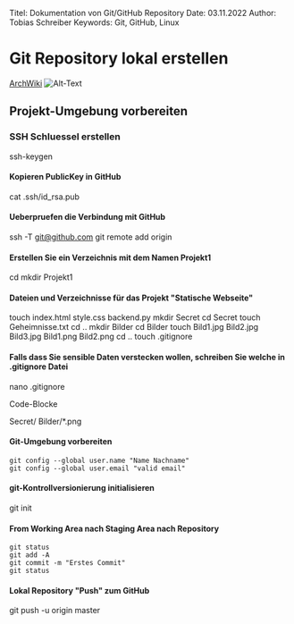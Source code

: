 Titel:        Dokumentation von Git/GitHub Repository
Date:        03.11.2022
Author:        Tobias Schreiber
Keywords:   Git, GitHub, Linux


# Git Repository lokal erstellen
[ArchWiki](https://wiki.archlinux.org "ArchWiki")
![Alt-Text](Bilder/Archlinux.jpg)



## Projekt-Umgebung vorbereiten
### SSH Schluessel erstellen



   ssh-keygen



#### Kopieren PublicKey in GitHub



   cat .ssh/id_rsa.pub
    
#### Ueberpruefen die Verbindung mit GitHub



ssh -T git@github.com
git remote add origin



#### Erstellen Sie ein Verzeichnis mit dem Namen Projekt1



   cd
    mkdir Projekt1
    
#### Dateien und Verzeichnisse für das Projekt "Statische Webseite"



   touch index.html style.css backend.py
    mkdir Secret
    cd Secret
    touch Geheimnisse.txt
    cd ..
    mkdir Bilder
    cd Bilder
    touch Bild1.jpg Bild2.jpg Bild3.jpg Bild1.png Bild2.png
    cd ..
    touch .gitignore
    
#### Falls dass Sie sensible Daten verstecken wollen, schreiben Sie welche in .gitignore Datei



   nano .gitignore



Code-Blocke



   Secret/
    Bilder/*.png



#### Git-Umgebung vorbereiten
    
    git config --global user.name "Name Nachname"
    git config --global user.email "valid email"



#### git-Kontrollversionierung initialisieren



   git init
    
#### From Working Area nach Staging Area nach Repository
    
    git status
    git add -A
    git commit -m "Erstes Commit"
    git status



#### Lokal Repository "Push" zum GitHub



   git push -u origin master
